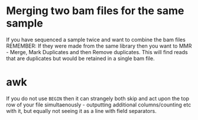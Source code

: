 # Merging two bam files for the same sample
If you have sequenced a sample twice and want to combine the bam files REMEMBER: If they were made from the same library then you want to MMR - Merge, Mark Duplicates and then Remove duplicates. This will find reads that are duplicates but would be retained in a single bam file. 

# awk
If you do not use ```BEGIN``` then it can strangely both skip and act upon the top row of your file simultaenously - outputting additional columns/counting etc with it, but equally not seeing it as a line with field separators.
